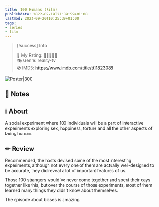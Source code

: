 ```yaml
---
title: 100 Humans (Film)
publishdate: 2022-09-19T21:09:59+01:00
lastmod: 2022-09-20T10:25:39+01:00
tags: 
- series
- film
---
```






> [!success] Info 
 > 
 > 🤔 My Rating: 💚💚💚🖤🖤 <br> 🎭 Genre: reality-tv <br> 💿 IMDB: https://www.imdb.com/title/tt11823088 <br> 

![Poster|300](https://m.media-amazon.com/images/M/MV5BY2Q2Zjc3NmUtNWEyNS00OGIzLTk3YzQtYTQ5OTI2NTFhNjkyXkEyXkFqcGdeQXVyMTMxODk2OTU@._V1_SX300.jpg)



## 📝 Notes





## ℹ️ About



A social experiment where 100 individuals will be a part of interactive experiments exploring sex, happiness, torture and all the other aspects of being human.



## ✏ Review



Recommended, the hosts devised some of the most interesting experiments, although not every one of them are actually well-designed to be accurate, they did reveal a lot of important features of us. 



Those 100 strangers would've never come together and spent their days together like this, but over the course of those experiments, most of them learned many things they didn't know about themselves. 



The episode about biases is amazing.



